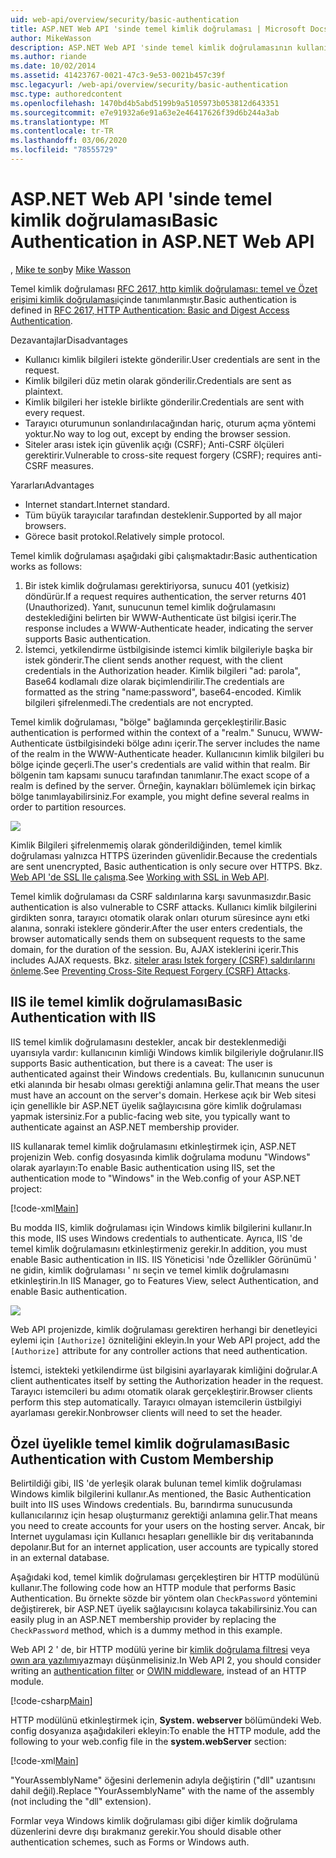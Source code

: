 ```yaml
---
uid: web-api/overview/security/basic-authentication
title: ASP.NET Web API 'sinde temel kimlik doğrulaması | Microsoft Docs
author: MikeWasson
description: ASP.NET Web API 'sinde temel kimlik doğrulamasının kullanılmasını açıklar.
ms.author: riande
ms.date: 10/02/2014
ms.assetid: 41423767-0021-47c3-9e53-0021b457c39f
msc.legacyurl: /web-api/overview/security/basic-authentication
msc.type: authoredcontent
ms.openlocfilehash: 1470bd4b5abd5199b9a5105973b053812d643351
ms.sourcegitcommit: e7e91932a6e91a63e2e46417626f39d6b244a3ab
ms.translationtype: MT
ms.contentlocale: tr-TR
ms.lasthandoff: 03/06/2020
ms.locfileid: "78555729"
---
```

# <a name="basic-authentication-in-aspnet-web-api"></a><span data-ttu-id="2ce9a-103">ASP.NET Web API 'sinde temel kimlik doğrulaması</span><span class="sxs-lookup"><span data-stu-id="2ce9a-103">Basic Authentication in ASP.NET Web API</span></span>

<span data-ttu-id="2ce9a-104">, [Mike te son](https://github.com/MikeWasson)</span><span class="sxs-lookup"><span data-stu-id="2ce9a-104">by [Mike Wasson](https://github.com/MikeWasson)</span></span>

<span data-ttu-id="2ce9a-105">Temel kimlik doğrulaması [RFC 2617, http kimlik doğrulaması: temel ve Özet erişimi kimlik doğrulaması](http://www.ietf.org/rfc/rfc2617.txt)içinde tanımlanmıştır.</span><span class="sxs-lookup"><span data-stu-id="2ce9a-105">Basic authentication is defined in [RFC 2617, HTTP Authentication: Basic and Digest Access Authentication](http://www.ietf.org/rfc/rfc2617.txt).</span></span>

<span data-ttu-id="2ce9a-106">Dezavantajlar</span><span class="sxs-lookup"><span data-stu-id="2ce9a-106">Disadvantages</span></span>

- <span data-ttu-id="2ce9a-107">Kullanıcı kimlik bilgileri istekte gönderilir.</span><span class="sxs-lookup"><span data-stu-id="2ce9a-107">User credentials are sent in the request.</span></span>
- <span data-ttu-id="2ce9a-108">Kimlik bilgileri düz metin olarak gönderilir.</span><span class="sxs-lookup"><span data-stu-id="2ce9a-108">Credentials are sent as plaintext.</span></span>
- <span data-ttu-id="2ce9a-109">Kimlik bilgileri her istekle birlikte gönderilir.</span><span class="sxs-lookup"><span data-stu-id="2ce9a-109">Credentials are sent with every request.</span></span>
- <span data-ttu-id="2ce9a-110">Tarayıcı oturumunun sonlandırılacağından hariç, oturum açma yöntemi yoktur.</span><span class="sxs-lookup"><span data-stu-id="2ce9a-110">No way to log out, except by ending the browser session.</span></span>
- <span data-ttu-id="2ce9a-111">Siteler arası istek için güvenlik açığı (CSRF); Anti-CSRF ölçüleri gerektirir.</span><span class="sxs-lookup"><span data-stu-id="2ce9a-111">Vulnerable to cross-site request forgery (CSRF); requires anti-CSRF measures.</span></span>

<span data-ttu-id="2ce9a-112">Yararları</span><span class="sxs-lookup"><span data-stu-id="2ce9a-112">Advantages</span></span>

- <span data-ttu-id="2ce9a-113">Internet standart.</span><span class="sxs-lookup"><span data-stu-id="2ce9a-113">Internet standard.</span></span>
- <span data-ttu-id="2ce9a-114">Tüm büyük tarayıcılar tarafından desteklenir.</span><span class="sxs-lookup"><span data-stu-id="2ce9a-114">Supported by all major browsers.</span></span>
- <span data-ttu-id="2ce9a-115">Görece basit protokol.</span><span class="sxs-lookup"><span data-stu-id="2ce9a-115">Relatively simple protocol.</span></span>

<span data-ttu-id="2ce9a-116">Temel kimlik doğrulaması aşağıdaki gibi çalışmaktadır:</span><span class="sxs-lookup"><span data-stu-id="2ce9a-116">Basic authentication works as follows:</span></span>

1. <span data-ttu-id="2ce9a-117">Bir istek kimlik doğrulaması gerektiriyorsa, sunucu 401 (yetkisiz) döndürür.</span><span class="sxs-lookup"><span data-stu-id="2ce9a-117">If a request requires authentication, the server returns 401 (Unauthorized).</span></span> <span data-ttu-id="2ce9a-118">Yanıt, sunucunun temel kimlik doğrulamasını desteklediğini belirten bir WWW-Authenticate üst bilgisi içerir.</span><span class="sxs-lookup"><span data-stu-id="2ce9a-118">The response includes a WWW-Authenticate header, indicating the server supports Basic authentication.</span></span>
2. <span data-ttu-id="2ce9a-119">İstemci, yetkilendirme üstbilgisinde istemci kimlik bilgileriyle başka bir istek gönderir.</span><span class="sxs-lookup"><span data-stu-id="2ce9a-119">The client sends another request, with the client credentials in the Authorization header.</span></span> <span data-ttu-id="2ce9a-120">Kimlik bilgileri "ad: parola", Base64 kodlamalı dize olarak biçimlendirilir.</span><span class="sxs-lookup"><span data-stu-id="2ce9a-120">The credentials are formatted as the string "name:password", base64-encoded.</span></span> <span data-ttu-id="2ce9a-121">Kimlik bilgileri şifrelenmedi.</span><span class="sxs-lookup"><span data-stu-id="2ce9a-121">The credentials are not encrypted.</span></span>

<span data-ttu-id="2ce9a-122">Temel kimlik doğrulaması, "bölge" bağlamında gerçekleştirilir.</span><span class="sxs-lookup"><span data-stu-id="2ce9a-122">Basic authentication is performed within the context of a "realm."</span></span> <span data-ttu-id="2ce9a-123">Sunucu, WWW-Authenticate üstbilgisindeki bölge adını içerir.</span><span class="sxs-lookup"><span data-stu-id="2ce9a-123">The server includes the name of the realm in the WWW-Authenticate header.</span></span> <span data-ttu-id="2ce9a-124">Kullanıcının kimlik bilgileri bu bölge içinde geçerli.</span><span class="sxs-lookup"><span data-stu-id="2ce9a-124">The user's credentials are valid within that realm.</span></span> <span data-ttu-id="2ce9a-125">Bir bölgenin tam kapsamı sunucu tarafından tanımlanır.</span><span class="sxs-lookup"><span data-stu-id="2ce9a-125">The exact scope of a realm is defined by the server.</span></span> <span data-ttu-id="2ce9a-126">Örneğin, kaynakları bölümlemek için birkaç bölge tanımlayabilirsiniz.</span><span class="sxs-lookup"><span data-stu-id="2ce9a-126">For example, you might define several realms in order to partition resources.</span></span>

![](basic-authentication/_static/image1.png)

<span data-ttu-id="2ce9a-127">Kimlik Bilgileri şifrelenmemiş olarak gönderildiğinden, temel kimlik doğrulaması yalnızca HTTPS üzerinden güvenlidir.</span><span class="sxs-lookup"><span data-stu-id="2ce9a-127">Because the credentials are sent unencrypted, Basic authentication is only secure over HTTPS.</span></span> <span data-ttu-id="2ce9a-128">Bkz. [Web API 'de SSL Ile çalışma](working-with-ssl-in-web-api.md).</span><span class="sxs-lookup"><span data-stu-id="2ce9a-128">See [Working with SSL in Web API](working-with-ssl-in-web-api.md).</span></span>

<span data-ttu-id="2ce9a-129">Temel kimlik doğrulaması da CSRF saldırılarına karşı savunmasızdır.</span><span class="sxs-lookup"><span data-stu-id="2ce9a-129">Basic authentication is also vulnerable to CSRF attacks.</span></span> <span data-ttu-id="2ce9a-130">Kullanıcı kimlik bilgilerini girdikten sonra, tarayıcı otomatik olarak onları oturum süresince aynı etki alanına, sonraki isteklere gönderir.</span><span class="sxs-lookup"><span data-stu-id="2ce9a-130">After the user enters credentials, the browser automatically sends them on subsequent requests to the same domain, for the duration of the session.</span></span> <span data-ttu-id="2ce9a-131">Bu, AJAX isteklerini içerir.</span><span class="sxs-lookup"><span data-stu-id="2ce9a-131">This includes AJAX requests.</span></span> <span data-ttu-id="2ce9a-132">Bkz. [siteler arası Istek forgery (CSRF) saldırılarını önleme](preventing-cross-site-request-forgery-csrf-attacks.md).</span><span class="sxs-lookup"><span data-stu-id="2ce9a-132">See [Preventing Cross-Site Request Forgery (CSRF) Attacks](preventing-cross-site-request-forgery-csrf-attacks.md).</span></span>

## <a name="basic-authentication-with-iis"></a><span data-ttu-id="2ce9a-133">IIS ile temel kimlik doğrulaması</span><span class="sxs-lookup"><span data-stu-id="2ce9a-133">Basic Authentication with IIS</span></span>

<span data-ttu-id="2ce9a-134">IIS temel kimlik doğrulamasını destekler, ancak bir desteklenmediği uyarısıyla vardır: kullanıcının kimliği Windows kimlik bilgileriyle doğrulanır.</span><span class="sxs-lookup"><span data-stu-id="2ce9a-134">IIS supports Basic authentication, but there is a caveat: The user is authenticated against their Windows credentials.</span></span> <span data-ttu-id="2ce9a-135">Bu, kullanıcının sunucunun etki alanında bir hesabı olması gerektiği anlamına gelir.</span><span class="sxs-lookup"><span data-stu-id="2ce9a-135">That means the user must have an account on the server's domain.</span></span> <span data-ttu-id="2ce9a-136">Herkese açık bir Web sitesi için genellikle bir ASP.NET üyelik sağlayıcısına göre kimlik doğrulaması yapmak istersiniz.</span><span class="sxs-lookup"><span data-stu-id="2ce9a-136">For a public-facing web site, you typically want to authenticate against an ASP.NET membership provider.</span></span>

<span data-ttu-id="2ce9a-137">IIS kullanarak temel kimlik doğrulamasını etkinleştirmek için, ASP.NET projenizin Web. config dosyasında kimlik doğrulama modunu "Windows" olarak ayarlayın:</span><span class="sxs-lookup"><span data-stu-id="2ce9a-137">To enable Basic authentication using IIS, set the authentication mode to "Windows" in the Web.config of your ASP.NET project:</span></span>

[!code-xml[Main](basic-authentication/samples/sample1.xml)]

<span data-ttu-id="2ce9a-138">Bu modda IIS, kimlik doğrulaması için Windows kimlik bilgilerini kullanır.</span><span class="sxs-lookup"><span data-stu-id="2ce9a-138">In this mode, IIS uses Windows credentials to authenticate.</span></span> <span data-ttu-id="2ce9a-139">Ayrıca, IIS 'de temel kimlik doğrulamasını etkinleştirmeniz gerekir.</span><span class="sxs-lookup"><span data-stu-id="2ce9a-139">In addition, you must enable Basic authentication in IIS.</span></span> <span data-ttu-id="2ce9a-140">IIS Yöneticisi 'nde Özellikler Görünümü ' ne gidin, kimlik doğrulaması ' nı seçin ve temel kimlik doğrulamasını etkinleştirin.</span><span class="sxs-lookup"><span data-stu-id="2ce9a-140">In IIS Manager, go to Features View, select Authentication, and enable Basic authentication.</span></span>

![](basic-authentication/_static/image2.png)

<span data-ttu-id="2ce9a-141">Web API projenizde, kimlik doğrulaması gerektiren herhangi bir denetleyici eylemi için `[Authorize]` özniteliğini ekleyin.</span><span class="sxs-lookup"><span data-stu-id="2ce9a-141">In your Web API project, add the `[Authorize]` attribute for any controller actions that need authentication.</span></span>

<span data-ttu-id="2ce9a-142">İstemci, istekteki yetkilendirme üst bilgisini ayarlayarak kimliğini doğrular.</span><span class="sxs-lookup"><span data-stu-id="2ce9a-142">A client authenticates itself by setting the Authorization header in the request.</span></span> <span data-ttu-id="2ce9a-143">Tarayıcı istemcileri bu adımı otomatik olarak gerçekleştirir.</span><span class="sxs-lookup"><span data-stu-id="2ce9a-143">Browser clients perform this step automatically.</span></span> <span data-ttu-id="2ce9a-144">Tarayıcı olmayan istemcilerin üstbilgiyi ayarlaması gerekir.</span><span class="sxs-lookup"><span data-stu-id="2ce9a-144">Nonbrowser clients will need to set the header.</span></span>

## <a name="basic-authentication-with-custom-membership"></a><span data-ttu-id="2ce9a-145">Özel üyelikle temel kimlik doğrulaması</span><span class="sxs-lookup"><span data-stu-id="2ce9a-145">Basic Authentication with Custom Membership</span></span>

<span data-ttu-id="2ce9a-146">Belirtildiği gibi, IIS 'de yerleşik olarak bulunan temel kimlik doğrulaması Windows kimlik bilgilerini kullanır.</span><span class="sxs-lookup"><span data-stu-id="2ce9a-146">As mentioned, the Basic Authentication built into IIS uses Windows credentials.</span></span> <span data-ttu-id="2ce9a-147">Bu, barındırma sunucusunda kullanıcılarınız için hesap oluşturmanız gerektiği anlamına gelir.</span><span class="sxs-lookup"><span data-stu-id="2ce9a-147">That means you need to create accounts for your users on the hosting server.</span></span> <span data-ttu-id="2ce9a-148">Ancak, bir Internet uygulaması için Kullanıcı hesapları genellikle bir dış veritabanında depolanır.</span><span class="sxs-lookup"><span data-stu-id="2ce9a-148">But for an internet application, user accounts are typically stored in an external database.</span></span>

<span data-ttu-id="2ce9a-149">Aşağıdaki kod, temel kimlik doğrulaması gerçekleştiren bir HTTP modülünü kullanır.</span><span class="sxs-lookup"><span data-stu-id="2ce9a-149">The following code how an HTTP module that performs Basic Authentication.</span></span> <span data-ttu-id="2ce9a-150">Bu örnekte sözde bir yöntem olan `CheckPassword` yöntemini değiştirerek, bir ASP.NET üyelik sağlayıcısını kolayca takabilirsiniz.</span><span class="sxs-lookup"><span data-stu-id="2ce9a-150">You can easily plug in an ASP.NET membership provider by replacing the `CheckPassword` method, which is a dummy method in this example.</span></span>

<span data-ttu-id="2ce9a-151">Web API 2 ' de, bir HTTP modülü yerine bir [kimlik doğrulama filtresi](authentication-filters.md) veya [owın ara yazılımı](../../../aspnet/overview/owin-and-katana/index.md)yazmayı düşünmelisiniz.</span><span class="sxs-lookup"><span data-stu-id="2ce9a-151">In Web API 2, you should consider writing an [authentication filter](authentication-filters.md) or [OWIN middleware](../../../aspnet/overview/owin-and-katana/index.md), instead of an HTTP module.</span></span>

[!code-csharp[Main](basic-authentication/samples/sample2.cs)]

<span data-ttu-id="2ce9a-152">HTTP modülünü etkinleştirmek için, **System. webserver** bölümündeki Web. config dosyanıza aşağıdakileri ekleyin:</span><span class="sxs-lookup"><span data-stu-id="2ce9a-152">To enable the HTTP module, add the following to your web.config file in the **system.webServer** section:</span></span>

[!code-xml[Main](basic-authentication/samples/sample3.xml?highlight=4)]

<span data-ttu-id="2ce9a-153">"YourAssemblyName" öğesini derlemenin adıyla değiştirin ("dll" uzantısını dahil değil).</span><span class="sxs-lookup"><span data-stu-id="2ce9a-153">Replace "YourAssemblyName" with the name of the assembly (not including the "dll" extension).</span></span>

<span data-ttu-id="2ce9a-154">Formlar veya Windows kimlik doğrulaması gibi diğer kimlik doğrulama düzenlerini devre dışı bırakmanız gerekir.</span><span class="sxs-lookup"><span data-stu-id="2ce9a-154">You should disable other authentication schemes, such as Forms or Windows auth.</span></span>
